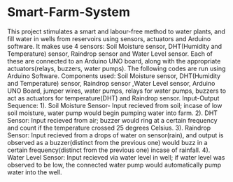 # Smart-Farm-System
This project stimulates a smart and labour-free method to water plants, and fill water in wells from reservoirs using sensors, actuators and Arduino software. It makes use 4 sensors: Soil Moisture sensor, DHT(Humidity and Temperature) sensor, Raindrop sensor and Water Level sensor. Each of these are connected to an Arduino UNO board, along with the appropriate actuators(relays, buzzers, water pumps). The following codes are run using Arduino Software. 
Components used: Soil Moisture sensor, DHT(Humidity and Temperature) sensor, Raindrop sensor ,Water Level sensor, Arduino UNO Board, jumper wires, water pumps, relays for water pumps, buzzers to act as actuators for temperature(DHT) and Raindrop sensor.
Input-Output Sequence: 1). Soil Moisture Sensor- Input recieved from soil; incase of low soil moisture, water pump would begin pumping water into farm.
2). DHT Sensor: Input recieved from air; buzzer would ring at a certain frequency and count if the temperature crossed 25 degrees Celsius.
3). Raindrop Sensor: Input recieved from a drops of water on sensor(rain), and output is observed as a buzzer(distinct from the previous one) would buzz in a certain frequency(distinct from the previous one) incase of rainfall.
4). Water Level Sensor: Input recieved via water level in well; if water level was observed to be low, the connected water pump would automatically pump water into the well.
